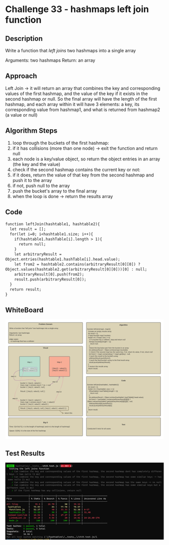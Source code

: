 # Challenge 33 - hashmaps left join function

## Description

Write a function that *left joins* two hashmaps into a single array

Arguments: two hashmaps
Return: an array

## Approach

Left Join -> it will return an array that combines the key and corresponding values of the first hashmap, and the value of the key if it exists in the second hashmap or null. So the final array will have the length of the first hashmap, and each array within it will have 3 elements: a key, its corresponding value from hashmap1, and what is returned from hashmap2 (a value or null)

## Algorithm Steps

1. loop through the buckets of the first hashmap:
2. if it has collisions (more than one node) -> exit the function and return null
3. each node is a key/value object, so return the object entries in an array (the key and the value)
4. check if the second hashmap contains the current key or not:
5. if it does, return the value of that key from the second hashmap and push it to the array
6. if not, push null to the array
7. push the bucket's array to the final array
8. when the loop is done -> return the results array

## Code

```
function leftJoin(hashtable1, hashtable2){
  let result = [];
  for(let i=0; i<hashtable1.size; i++){
    if(hashtable1.hashTable[i].length > 1){
      return null;
    }
    let arbitraryResult = Object.entries(hashtable1.hashTable[i].head.value);
    let from2 = hashtable2.contains(arbitraryResult[0][0]) ? Object.values(hashtable2.get(arbitraryResult[0][0]))[0] : null;
    arbitraryResult[0].push(from2);
    result.push(arbitraryResult[0]);
  }
  return result;
}
```

## WhiteBoard

![whiteboard](./images/ch33WB.png)

## Test Results

![test results](./images/ch33test.PNG)
